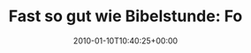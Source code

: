 ---
retweeted: false
source: <a href="http://twitter.com" rel="nofollow">Twitter Web Client</a>
entities:
  hashtags: []
  symbols: []
  user_mentions:
  - name: Philip
    screen_name: PhilOnFire
    indices:
    - '80'
    - '91'
    id_str: '739681261'
    id: '739681261'
  urls: []
display_text_range:
- '0'
- '92'
favorite_count: '0'
id_str: '7589668467'
truncated: false
retweet_count: '0'
id: '7589668467'
created_at: Sun Jan 10 10:40:25 +0000 2010
favorited: false
full_text: 'Fast so gut wie Bibelstunde: For Todays - Portraits zum Sonntagmorgen.
  (Dank an [@philonfire](https://twitter.com/philonfire))'
lang: de
tags:
- pesos:twitter
date: '2010-01-10T10:40:25+00:00'
src: https://twitter.com/bascht/status/7589668467
original_url: https://twitter.com/bascht/status/7589668467
type: twitter_tweet
text: 'Fast so gut wie Bibelstunde: For Todays - Portraits zum Sonntagmorgen. (Dank
  an [@philonfire](https://twitter.com/philonfire))'
title: 'Fast so gut wie Bibelstunde: Fo'

---